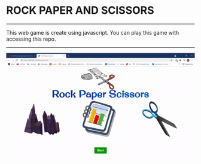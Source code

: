 # ROCK PAPER AND SCISSORS

----

This web game is create using javascript. You can play this game with accessing this repo.

----

<p align="center">
  <img src="rps_gif.gif">
</P>

